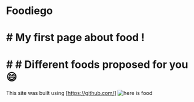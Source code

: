 # Foodiego
# # My first page about food !
# # # Different foods proposed for you 😄
This site was built using [https://github.com/]
![here is food](https://file1.topsante.com/var/topsante/storage/images/1/3/1/3/1313960/la-nourriture-des-fast-food-modifie-nos-genes.jpg?alias=exact1024x768_)
